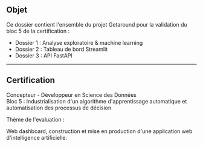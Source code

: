 ## Objet

Ce dossier contient l'ensemble du projet Getaround pour la validation du bloc 5 de la certification :

- Dossier 1 : Analyse exploratoire & machine learning
- Dossier 2 : Tableau de bord Streamlit
- Dossier 3 : API FastAPI

---

## Certification 

Concepteur - Développeur en Science des Données   
Bloc 5 : Industrialisation d'un algorithme d'apprentissage automatique et automatisation des processus de décision

Thème de l'evaluation :

Web dashboard, construction et mise en production d'une application web d'intelligence artificielle.